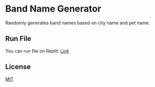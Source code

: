 # Band Name Generator

Randomly generates band names based on city name and pet name.


## Run File
You can run file on Replit:
[Link](https://replit.com/@megler/Day1-Band-Name-Generator)

## License
[MIT](https://choosealicense.com/licenses/mit/)